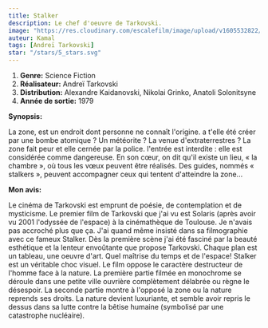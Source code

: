 ```yaml
---
title: Stalker
description: Le chef d'oeuvre de Tarkovski.
image: "https://res.cloudinary.com/escalefilm/image/upload/v1605532822/stalker_tu6sur.jpg"
auteur: Kamal
tags: [Andreï Tarkovski]
star: "/stars/5_stars.svg"
---
```


1. **Genre:** Science Fiction
2. **Réalisateur:** Andreï Tarkovski
3. **Distribution:** Alexandre Kaidanovski, Nikolai Grinko, Anatoli Solonitsyne
4. **Année de sortie:** 1979

**Synopsis:**

La zone, est un endroit dont personne ne connaît l'origine. a t'elle été créer par une bombe atomique ? Un météorite ? La venue d'extraterrestres ? La zone fait peur et elle cernée par la police. l'entrée est interdite : elle est considérée comme dangereuse. En son cœur, on dit qu'il existe un lieu, « la chambre », où tous les vœux peuvent être réalisés. Des guides, nommés « stalkers », peuvent accompagner ceux qui tentent d'atteindre la zone...

**Mon avis:**

Le cinéma de Tarkovski est emprunt de poésie, de contemplation et de mysticisme.
Le premier film de Tarkovski que j'ai vu est Solaris (après avoir vu 2001 l'odyssée de l'espace) à la cinémathèque de Toulouse. Je n'avais pas accroché plus que ça. J'ai quand même insisté dans sa filmographie avec ce fameux Stalker. Dès la première scène j'ai été fasciné par la beauté esthétique et la lenteur envoûtante que propose Tarkovski. Chaque plan est un tableau, une oeuvre d'art.
Quel maîtrise du temps et de l'espace! Stalker est un véritable choc visuel.
Le film oppose le caractère destructeur de l'homme face à la nature. La première partie filmée en monochrome se déroule dans une petite ville ouvrière complètement délabrée ou règne le désespoir. La seconde partie montre à l'opposé la zone ou la nature reprends ses droits. La nature devient luxuriante, et semble avoir repris le dessus dans sa lutte contre la bêtise humaine (symbolisé par une catastrophe nucléaire).
